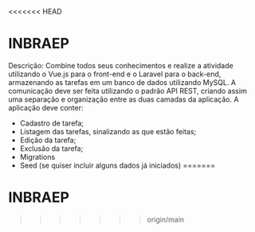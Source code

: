 <<<<<<< HEAD
# INBRAEP
Descrição:
Combine todos seus conhecimentos e realize a atividade utilizando o Vue.js 
para o front-end e o Laravel para o back-end, armazenando as tarefas em um 
banco de dados utilizando MySQL. A comunicação deve ser feita utilizando o 
padrão API REST, criando assim uma separação e organização entre as duas 
camadas da aplicação.
A aplicação deve conter:
- Cadastro de tarefa;
- Listagem das tarefas, sinalizando as que estão feitas;
- Edição da tarefa;
- Exclusão da tarefa;
- Migrations
- Seed (se quiser incluir alguns dados já iniciados)
=======
# INBRAEP
>>>>>>> origin/main
